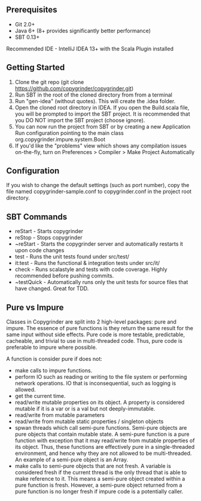 Prerequisites
-------------
- Git 2.0+
- Java 6+ (8+ provides significantly better performance)
- SBT 0.13+

Recommended IDE - IntelliJ IDEA 13+ with the Scala Plugin installed


Getting Started
---------------
1.  Clone the git repo (git clone https://github.com/copygrinder/copygrinder.git)
2.  Run SBT in the root of the cloned directory from from a terminal
3.  Run "gen-idea" (without quotes).  This will create the .idea folder.
4.  Open the cloned root directory in IDEA.  If you open the Build.scala file, you will be prompted to
    import the SBT project.  It is recommended that you DO NOT import the SBT project (choose ignore).
5.  You can now run the project from SBT or by creating a new Application Run configuration pointing to
    the main class org.copygrinder.impure.system.Boot
6.  If you'd like the "problems" view which shows any compilation issues on-the-fly, turn on
    Preferences > Compiler > Make Project Automatically


Configuration
-------------
If you wish to change the default settings (such as port number), copy the file named copygrinder-sample.conf to
copygrinder.conf in the project root directory.


SBT Commands
------------
- reStart    - Starts copygrinder
- reStop     - Stops copygrinder
- ~reStart   - Starts the copygrinder server and automatically restarts it upon code changes
- test       - Runs the unit tests found under src/test/
- it:test    - Runs the functional & integration tests under src/it/
- check      - Runs scalastyle and tests with code coverage.  Highly recommended before pushing commits.
- ~testQuick - Automatically runs only the unit tests for source files that have changed.  Great for TDD.


Pure vs Impure
--------------
Classes in Copygrinder are split into 2 high-level packages: pure and impure.  The essence of pure functions is they
return the same result for the same input without side effects.  Pure code is more testable, predictable, cacheable, and
trivial to use in multi-threaded code.  Thus, pure code is preferable to impure where possible.

A function is consider pure if does not:

- make calls to impure functions.
- perform IO such as reading or writing to the file system or performing network operations.  IO that is
  inconsequential, such as logging is allowed.
- get the current time.
- read/write mutable properties on its object.  A property is considered mutable if it is a var or is a val but not
  deeply-immutable.
- read/write from mutable parameters
- read/write from mutable static properties / singleton objects
- spwan threads which call semi-pure functions.  Semi-pure objects are pure objects that contain mutable state.  A
  semi-pure function is a pure function with exception that it may read/write from mutable properties of its object.
  Thus, these functions are effectively pure in a single-threaded environment, and hence why they are not allowed to be
  multi-threaded.  An example of a semi-pure object is an Array.
- make calls to semi-pure objects that are not fresh.  A variable is considered fresh if the current thread is the only
  thread that is able to make reference to it.  This means a semi-pure object created within a pure function is fresh.
  However, a semi-pure object returned from a pure function is no longer fresh if impure code is a potentially caller.